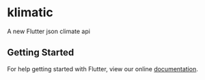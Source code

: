 # klimatic

A new Flutter json climate api

## Getting Started

For help getting started with Flutter, view our online
[documentation](https://flutter.io/).
